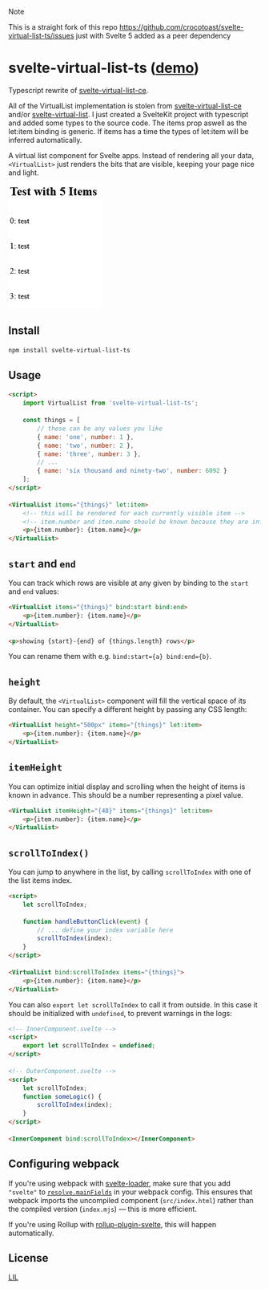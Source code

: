 > [!NOTE]  
> This is a straight fork of this repo https://github.com/crocotoast/svelte-virtual-list-ts/issues just with Svelte 5 added as a peer dependency

# svelte-virtual-list-ts ([demo](https://svelte.dev/repl/3ed4b471023045e68b3b5a181dabb59d?version=3.46.2))

Typescript rewrite of [svelte-virtual-list-ce](https://github.com/gitbreaker222/svelte-virtual-list)\.

All of the VirtualList implementation is stolen from [svelte-virtual-list-ce](https://github.com/gitbreaker222/svelte-virtual-list) and/or [svelte-virtual-list](https://github.com/sveltejs/svelte-virtual-list). I just created a SvelteKit project with typescript and added some types to the source code.
The items prop aswell as the let:item binding is generic. If items has a time the types of let:item will be inferred automatically.

A virtual list component for Svelte apps. Instead of rendering all your data, `<VirtualList>` just renders the bits that are visible, keeping your page nice and light.

![Screenshot of the attachment component](screenshot.png?raw=true "Screenshot")

## Install

```sh
npm install svelte-virtual-list-ts
```

## Usage

```html
<script>
	import VirtualList from 'svelte-virtual-list-ts';

	const things = [
		// these can be any values you like
		{ name: 'one', number: 1 },
		{ name: 'two', number: 2 },
		{ name: 'three', number: 3 },
		// ...
		{ name: 'six thousand and ninety-two', number: 6092 }
	];
</script>

<VirtualList items="{things}" let:item>
	<!-- this will be rendered for each currently visible item -->
	<!-- item.number and item.name should be known because they are inferred from the things const-->
	<p>{item.number}: {item.name}</p>
</VirtualList>
```

## `start` and `end`

You can track which rows are visible at any given by binding to the `start` and `end` values:

```html
<VirtualList items="{things}" bind:start bind:end>
	<p>{item.number}: {item.name}</p>
</VirtualList>

<p>showing {start}-{end} of {things.length} rows</p>
```

You can rename them with e.g. `bind:start={a} bind:end={b}`.

## `height`

By default, the `<VirtualList>` component will fill the vertical space of its container. You can specify a different height by passing any CSS length:

```html
<VirtualList height="500px" items="{things}" let:item>
	<p>{item.number}: {item.name}</p>
</VirtualList>
```

## `itemHeight`

You can optimize initial display and scrolling when the height of items is known in advance. This should be a number representing a pixel value.

```html
<VirtualList itemHeight="{48}" items="{things}" let:item>
	<p>{item.number}: {item.name}</p>
</VirtualList>
```

## `scrollToIndex()`

You can jump to anywhere in the list, by calling `scrollToIndex` with one of the list items index.

```html
<script>
	let scrollToIndex;

	function handleButtonClick(event) {
		// ... define your index variable here
		scrollToIndex(index);
	}
</script>

<VirtualList bind:scrollToIndex items="{things}">
	<p>{item.number}: {item.name}</p>
</VirtualList>
```

You can also `export let scrollToIndex` to call it from outside. In this case it should be initialized with `undefined`, to prevent warnings in the logs:

```html
<!-- InnerComponent.svelte -->
<script>
	export let scrollToIndex = undefined;
</script>

<!-- OuterComponent.svelte -->
<script>
	let scrollToIndex;
	function someLogic() {
		scrollToIndex(index);
	}
</script>

<InnerComponent bind:scrollToIndex></InnerComponent>
```

## Configuring webpack

If you're using webpack with [svelte-loader](https://github.com/sveltejs/svelte-loader), make sure that you add `"svelte"` to [`resolve.mainFields`](https://webpack.js.org/configuration/resolve/#resolve-mainfields) in your webpack config. This ensures that webpack imports the uncompiled component (`src/index.html`) rather than the compiled version (`index.mjs`) — this is more efficient.

If you're using Rollup with [rollup-plugin-svelte](https://github.com/rollup/rollup-plugin-svelte), this will happen automatically.

## License

[LIL](https://github.com/sveltejs/svelte-virtual-list/blob/master/LICENSE)
